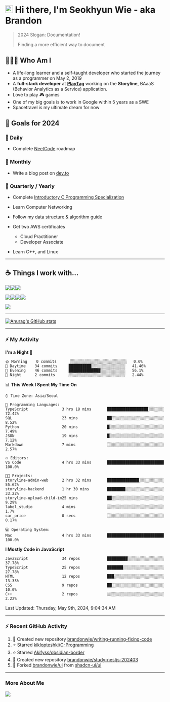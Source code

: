 # <img src='https://qpluspicture.oss-cn-beijing.aliyuncs.com/6LjjQA/Hi.gif' alt='Hi' width="24"/> Hi there, I'm Seokhyun Wie - aka Brandon

> 2024 Slogan: Documentation!
>
> Finding a more efficient way to document

## 🧑🏻‍💻 Who Am I

- A life-long learner and a self-taught developer who started the journey as a programmer on May 2, 2019
- A **full-stack developer** at [**PlayTag**](https://playtag.ai/) working on the **Storyline**, BAaaS (Behavior Analytics as a Service) application.
- Love to play 🎮 games
- One of my big goals is to work in Google within 5 years as a SWE
- Spacetravel is my ultimate dream for now

## 🥅 Goals for 2024

### 📅 Daily

- Complete [NeetCode](https://neetcode.io/) roadmap

### 📅 Monthly

- Write a blog post on [dev.to](https://dev.to/brandonwie)

### 📅 Quarterly / Yearly

- Complete [Introductory C Programming Specialization
  ](https://www.coursera.org/specializations/c-programming)
- Learn Computer Networking
- Follow my [data structure & algorithm guide](https://www.notion.so/brandonwie/How-to-Get-a-Software-Engineer-Job-at-Google-and-Other-Top-Tech-Companies-fc46fa68254449c49472c84584905409)

- Get two AWS certificates

  - Cloud Practitioner
  - Developer Associate

- Learn C++, and Linux

---

## ☕️ Things I work with...

<img src="https://ziadoua.github.io/m3-Markdown-Badges/badges/TypeScript/typescript1.svg" /><img src="https://ziadoua.github.io/m3-Markdown-Badges/badges/React/react1.svg" /><img src="https://ziadoua.github.io/m3-Markdown-Badges/badges/NextJS/nextjs1.svg" />

<img src="https://ziadoua.github.io/m3-Markdown-Badges/badges/NodeJS/nodejs1.svg" /><img src="https://ziadoua.github.io/m3-Markdown-Badges/badges/NestJS/nestjs1.svg" /><img src="  https://ziadoua.github.io/m3-Markdown-Badges/badges/PostgreSQL/postgresql1.svg" /><img src="https://ziadoua.github.io/m3-Markdown-Badges/badges/Docker/docker1.svg" />

<img src="https://ziadoua.github.io/m3-Markdown-Badges/badges/Python/python1.svg" />

---

<!-- GitHub Stats -->

[![Anurag's GitHub stats](https://github-readme-stats.vercel.app/api?username=brandonwie&show_icons=true&title_color=ffc857&icon_color=8ac926&text_color=daf7dc&bg_color=151515&hide=stars&custom_title=Brandon's GitHub Stats)](https://github.com/anuraghazra/github-readme-stats)

---

### ⚡ My Activity

<!--START_SECTION:waka-->

**I'm a Night 🦉**

```text
🌞 Morning    0 commits      ░░░░░░░░░░░░░░░░░░░░░░░░░   0.0%
🌆 Daytime    34 commits     ██████████░░░░░░░░░░░░░░░   41.46%
🌃 Evening    46 commits     ██████████████░░░░░░░░░░░   56.1%
🌙 Night      2 commits      ░░░░░░░░░░░░░░░░░░░░░░░░░   2.44%

```

📊 **This Week I Spent My Time On**

```text
⌚︎ Time Zone: Asia/Seoul

💬 Programming Languages:
TypeScript               3 hrs 18 mins       ██████████████████░░░░░░░   72.42%
SQL                      23 mins             ██░░░░░░░░░░░░░░░░░░░░░░░   8.52%
Python                   20 mins             █░░░░░░░░░░░░░░░░░░░░░░░░   7.49%
JSON                     19 mins             █░░░░░░░░░░░░░░░░░░░░░░░░   7.12%
Markdown                 7 mins              ░░░░░░░░░░░░░░░░░░░░░░░░░   2.57%

🔥 Editors:
VS Code                  4 hrs 33 mins       █████████████████████████   100.0%

🐱‍💻 Projects:
storyline-admin-web      2 hrs 32 mins       ██████████████░░░░░░░░░░░   55.62%
storyline-backend        1 hr 30 mins        ████████░░░░░░░░░░░░░░░░░   33.22%
storyline-upload-child-im25 mins             ██░░░░░░░░░░░░░░░░░░░░░░░   9.29%
label_studio             4 mins              ░░░░░░░░░░░░░░░░░░░░░░░░░   1.7%
car_price                0 secs              ░░░░░░░░░░░░░░░░░░░░░░░░░   0.17%

💻 Operating System:
Mac                      4 hrs 33 mins       █████████████████████████   100.0%

```

**I Mostly Code in JavaScript**

```text
JavaScript               34 repos            █████████░░░░░░░░░░░░░░░░   37.78%
TypeScript               25 repos            ███████░░░░░░░░░░░░░░░░░░   27.78%
HTML                     12 repos            ███░░░░░░░░░░░░░░░░░░░░░░   13.33%
CSS                      9 repos             ██░░░░░░░░░░░░░░░░░░░░░░░   10.0%
C++                      2 repos             ░░░░░░░░░░░░░░░░░░░░░░░░░   2.22%

```

<!--END_SECTION:waka-->

<!--RECENT_ACTIVITY:last_update-->
Last Updated: Thursday, May 9th, 2024, 9:04:34 AM
<!--RECENT_ACTIVITY:last_update_end-->

---

### ⚡ Recent GitHub Activity

<!--RECENT_ACTIVITY:start-->

1. 📔 Created new repository [brandonwie/writing-running-fixing-code](https://github.com/brandonwie/writing-running-fixing-code)
2. ⭐ Starred [kiklopteshki/C-Programming](https://github.com/kiklopteshki/C-Programming)
3. ⭐ Starred [Akifyss/obsidian-border](https://github.com/Akifyss/obsidian-border)
4. 📔 Created new repository [brandonwie/study-nestjs-202403](https://github.com/brandonwie/study-nestjs-202403)
5. 🔱 Forked [brandonwie/ui](https://github.com/brandonwie/ui) from [shadcn-ui/ui](https://github.com/shadcn-ui/ui)
<!--RECENT_ACTIVITY:end-->

[youtube]: https://www.youtube.com/channel/UC7tk3UT7nn3cZNC2KBdb-4Q
[linkedin]: https://linkedin.com/in/brandonwie
[twitter]: https://twitter.com/brandonwie

---

### More About Me

[<img src="https://ziadoua.github.io/m3-Markdown-Badges/badges/LinkedIn/linkedin1.svg" />][linkedin]
